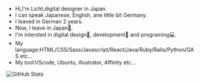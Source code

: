 - Hi,I'm Licht,digital designer in Japan.
- I can speak Japanese, English, ane little bit Germany.
- I leaved in German 2 years.
- Now, I leave in Japan🗾.
- I'm intersted in digital design🎨, development🔧 and programing💻.
- My language:HTML/CSS/Sass/Javascript/React/Java/Ruby/Rails/Python/GAS etc...
- My tool:VScode, Ubuntu, illustrator, Affinity etc...

<!---
P1zza-L1cht/P1zza-L1cht is a ✨ special ✨ repository because its `README.md` (this file) appears on your GitHub profile.
You can click the Preview link to take a look at your changes.
--->

![GitHub Stats](https://github-readme-stats.vercel.app/api?username=P1zza-L1cht&theme=radical)
